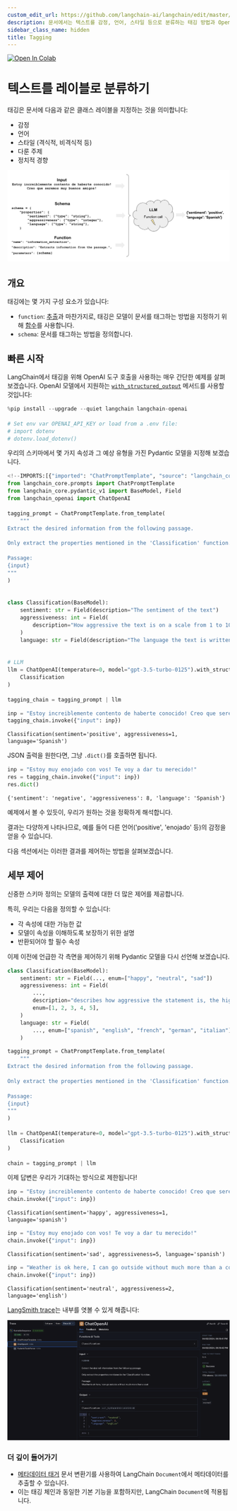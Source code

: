 ```yaml
---
custom_edit_url: https://github.com/langchain-ai/langchain/edit/master/docs/docs/tutorials/classification.ipynb
description: 문서에서는 텍스트를 감정, 언어, 스타일 등으로 분류하는 태깅 방법과 OpenAI 도구 호출을 활용한 간단한 예제를 소개합니다.
sidebar_class_name: hidden
title: Tagging
---
```


[![Open In Colab](https://colab.research.google.com/assets/colab-badge.svg)](https://colab.research.google.com/github/langchain-ai/langchain/blob/master/docs/docs/use_cases/tagging.ipynb)

# 텍스트를 레이블로 분류하기

태깅은 문서에 다음과 같은 클래스 레이블을 지정하는 것을 의미합니다:

- 감정
- 언어
- 스타일 (격식적, 비격식적 등)
- 다룬 주제
- 정치적 경향

![이미지 설명](../../static/img/tagging.png)

## 개요

태깅에는 몇 가지 구성 요소가 있습니다:

* `function`: [추출](/docs/tutorials/extraction)과 마찬가지로, 태깅은 모델이 문서를 태그하는 방법을 지정하기 위해 [함수](https://openai.com/blog/function-calling-and-other-api-updates)를 사용합니다.
* `schema`: 문서를 태그하는 방법을 정의합니다.

## 빠른 시작

LangChain에서 태깅을 위해 OpenAI 도구 호출을 사용하는 매우 간단한 예제를 살펴보겠습니다. OpenAI 모델에서 지원하는 [`with_structured_output`](/docs/how_to/structured_output) 메서드를 사용할 것입니다:

```python
%pip install --upgrade --quiet langchain langchain-openai

# Set env var OPENAI_API_KEY or load from a .env file:
# import dotenv
# dotenv.load_dotenv()
```


우리의 스키마에서 몇 가지 속성과 그 예상 유형을 가진 Pydantic 모델을 지정해 보겠습니다.

```python
<!--IMPORTS:[{"imported": "ChatPromptTemplate", "source": "langchain_core.prompts", "docs": "https://api.python.langchain.com/en/latest/prompts/langchain_core.prompts.chat.ChatPromptTemplate.html", "title": "Classify Text into Labels"}, {"imported": "ChatOpenAI", "source": "langchain_openai", "docs": "https://api.python.langchain.com/en/latest/chat_models/langchain_openai.chat_models.base.ChatOpenAI.html", "title": "Classify Text into Labels"}]-->
from langchain_core.prompts import ChatPromptTemplate
from langchain_core.pydantic_v1 import BaseModel, Field
from langchain_openai import ChatOpenAI

tagging_prompt = ChatPromptTemplate.from_template(
    """
Extract the desired information from the following passage.

Only extract the properties mentioned in the 'Classification' function.

Passage:
{input}
"""
)


class Classification(BaseModel):
    sentiment: str = Field(description="The sentiment of the text")
    aggressiveness: int = Field(
        description="How aggressive the text is on a scale from 1 to 10"
    )
    language: str = Field(description="The language the text is written in")


# LLM
llm = ChatOpenAI(temperature=0, model="gpt-3.5-turbo-0125").with_structured_output(
    Classification
)

tagging_chain = tagging_prompt | llm
```


```python
inp = "Estoy increiblemente contento de haberte conocido! Creo que seremos muy buenos amigos!"
tagging_chain.invoke({"input": inp})
```


```output
Classification(sentiment='positive', aggressiveness=1, language='Spanish')
```


JSON 출력을 원한다면, 그냥 `.dict()`를 호출하면 됩니다.

```python
inp = "Estoy muy enojado con vos! Te voy a dar tu merecido!"
res = tagging_chain.invoke({"input": inp})
res.dict()
```


```output
{'sentiment': 'negative', 'aggressiveness': 8, 'language': 'Spanish'}
```


예제에서 볼 수 있듯이, 우리가 원하는 것을 정확하게 해석합니다.

결과는 다양하게 나타나므로, 예를 들어 다른 언어('positive', 'enojado' 등)의 감정을 얻을 수 있습니다.

다음 섹션에서는 이러한 결과를 제어하는 방법을 살펴보겠습니다.

## 세부 제어

신중한 스키마 정의는 모델의 출력에 대한 더 많은 제어를 제공합니다.

특히, 우리는 다음을 정의할 수 있습니다:

- 각 속성에 대한 가능한 값
- 모델이 속성을 이해하도록 보장하기 위한 설명
- 반환되어야 할 필수 속성

이제 이전에 언급한 각 측면을 제어하기 위해 Pydantic 모델을 다시 선언해 보겠습니다. 

```python
class Classification(BaseModel):
    sentiment: str = Field(..., enum=["happy", "neutral", "sad"])
    aggressiveness: int = Field(
        ...,
        description="describes how aggressive the statement is, the higher the number the more aggressive",
        enum=[1, 2, 3, 4, 5],
    )
    language: str = Field(
        ..., enum=["spanish", "english", "french", "german", "italian"]
    )
```


```python
tagging_prompt = ChatPromptTemplate.from_template(
    """
Extract the desired information from the following passage.

Only extract the properties mentioned in the 'Classification' function.

Passage:
{input}
"""
)

llm = ChatOpenAI(temperature=0, model="gpt-3.5-turbo-0125").with_structured_output(
    Classification
)

chain = tagging_prompt | llm
```


이제 답변은 우리가 기대하는 방식으로 제한됩니다!

```python
inp = "Estoy increiblemente contento de haberte conocido! Creo que seremos muy buenos amigos!"
chain.invoke({"input": inp})
```


```output
Classification(sentiment='happy', aggressiveness=1, language='spanish')
```


```python
inp = "Estoy muy enojado con vos! Te voy a dar tu merecido!"
chain.invoke({"input": inp})
```


```output
Classification(sentiment='sad', aggressiveness=5, language='spanish')
```


```python
inp = "Weather is ok here, I can go outside without much more than a coat"
chain.invoke({"input": inp})
```


```output
Classification(sentiment='neutral', aggressiveness=2, language='english')
```


[LangSmith trace](https://smith.langchain.com/public/38294e04-33d8-4c5a-ae92-c2fe68be8332/r)는 내부를 엿볼 수 있게 해줍니다:

![이미지 설명](../../static/img/tagging_trace.png)

### 더 깊이 들어가기

* [메타데이터 태거](/docs/integrations/document_transformers/openai_metadata_tagger) 문서 변환기를 사용하여 LangChain `Document`에서 메타데이터를 추출할 수 있습니다.
* 이는 태깅 체인과 동일한 기본 기능을 포함하지만, LangChain `Document`에 적용됩니다.